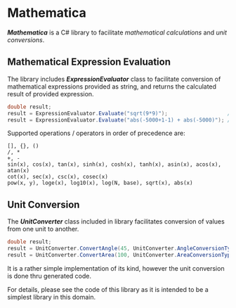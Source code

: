 # Mathematica
**_Mathematica_** is a C# library to facilitate _mathematical calculations_ and _unit conversions_.

## Mathematical Expression Evaluation
The library includes **_ExpressionEvaluator_** class to facilitate conversion of mathematical expressions provided as string, and returns the calculated result of provided expression.

```csharp
double result;
result = ExpressionEvaluator.Evaluate("sqrt(9*9)");                   // result = 9
result = ExpressionEvaluator.Evaluate("abs(-5000+1-1) + abs(-5000)"); // result = 10000
```

Supported operations / operators in order of precedence are:
```
[], {}, ()
/, *
+, -
sin(x), cos(x), tan(x), sinh(x), cosh(x), tanh(x), asin(x), acos(x), atan(x)
cot(x), sec(x), csc(x), cosec(x)
pow(x, y), loge(x), log10(x), log(N, base), sqrt(x), abs(x)
```

## Unit Conversion
The **_UnitConverter_** class included in library facilitates conversion of values from one unit to another.

```csharp
double result;
result = UnitConverter.ConvertAngle(45, UnitConverter.AngleConversionType.DEGREE_TO_MIL);       // 800
result = UnitConverter.ConvertArea(100, UnitConverter.AreaConversionType.ACRE_TO_SQUARE_METER); // 404687.3
```

It is a rather simple implementation of its kind, however the unit conversion is done thru generated code.

For details, please see the code of this library as it is intended to be a simplest library in this domain.
